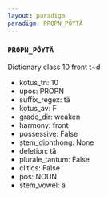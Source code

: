 ```yaml
---
layout: paradigm
paradigm: PROPN_PÖYTÄ
---
```

### ` PROPN_PÖYTÄ `

Dictionary class 10 front t~d
* kotus_tn: 10
* upos: PROPN
* suffix_regex: tä
* kotus_av: F
* grade_dir: weaken
* harmony: front
* possessive: False
* stem_diphthong: None
* deletion: tä
* plurale_tantum: False
* clitics: False
* pos: NOUN
* stem_vowel: ä
